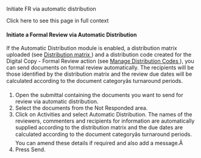 Initiate FR via automatic distribution

Click here to see this page in full context

####  Initiate a Formal Review via Automatic Distribution

If the Automatic Distribution module is enabled, a distribution matrix
uploaded (see [ Distribution matrix
](../User_Settings/Distribution_matrix.htm#h) ) and a distribution code
created for the Digital Copy - Formal Review action (see [ Manage Distribution
Codes ](../Admin/Workspace_Settings/Manage_d.htm#h) ), you can send documents
on formal review automatically. The recipients will be those identified by the
distribution matrix and the review due dates will be calculated according to
the document categoryâs turnaround periods.

  1. Open the submittal containing the documents you want to send for review via automatic distribution. 
  2. Select the documents from the Not Responded area. 
  3. Click on Activities and select Automatic Distribution. The names of the reviewers, commenters and recipients for information are automatically supplied according to the distribution matrix and the due dates are calculated according to the document categoryâs turnaround periods. You can amend these details if required and also add a message.Â 
  4. Press Send. 


